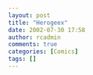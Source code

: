 ```yaml
---
layout: post
title: "Herogeex"
date: 2002-07-30 17:58
author: rcadmin
comments: true
categories: [Comics]
tags: []
---
```

<!--more--><img src="http://dl.bitsmack.com/comics/20020730.gif" alt="" />
